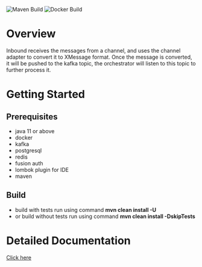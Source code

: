 ![Maven Build](https://github.com/samagra-comms/inbound/actions/workflows/build.yml/badge.svg)
![Docker Build](https://github.com/samagra-comms/inbound/actions/workflows/docker-build-push.yml/badge.svg)

# Overview
Inbound receives the messages from a channel, and uses the channel adapter to convert it to XMessage format. Once the message is converted, it will be pushed to the kafka topic, the orchestrator will listen to this topic to further process it.

# Getting Started

## Prerequisites

* java 11 or above
* docker
* kafka
* postgresql
* redis
* fusion auth
* lombok plugin for IDE
* maven

## Build
* build with tests run using command **mvn clean install -U**
* or build without tests run using command **mvn clean install -DskipTests**

# Detailed Documentation
[Click here](https://uci.sunbird.org/use/developer/uci-basics)